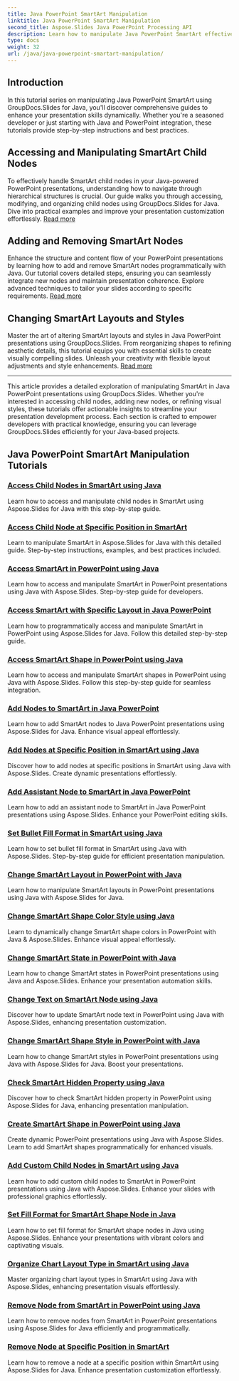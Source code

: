 ```yaml
---
title: Java PowerPoint SmartArt Manipulation
linktitle: Java PowerPoint SmartArt Manipulation
second_title: Aspose.Slides Java PowerPoint Processing API
description: Learn how to manipulate Java PowerPoint SmartArt effectively with GroupDocs.Slides for Java tutorials. Access child nodes, add nodes, change layouts, and more!
type: docs
weight: 32
url: /java/java-powerpoint-smartart-manipulation/
---
```


## Introduction

In this tutorial series on manipulating Java PowerPoint SmartArt using GroupDocs.Slides for Java, you'll discover comprehensive guides to enhance your presentation skills dynamically. Whether you're a seasoned developer or just starting with Java and PowerPoint integration, these tutorials provide step-by-step instructions and best practices.

## Accessing and Manipulating SmartArt Child Nodes

To effectively handle SmartArt child nodes in your Java-powered PowerPoint presentations, understanding how to navigate through hierarchical structures is crucial. Our guide walks you through accessing, modifying, and organizing child nodes using GroupDocs.Slides for Java. Dive into practical examples and improve your presentation customization effortlessly. [Read more](./access-child-nodes-smartart-java/)

## Adding and Removing SmartArt Nodes

Enhance the structure and content flow of your PowerPoint presentations by learning how to add and remove SmartArt nodes programmatically with Java. Our tutorial covers detailed steps, ensuring you can seamlessly integrate new nodes and maintain presentation coherence. Explore advanced techniques to tailor your slides according to specific requirements. [Read more](./add-nodes-smartart-java-powerpoint/)

## Changing SmartArt Layouts and Styles

Master the art of altering SmartArt layouts and styles in Java PowerPoint presentations using GroupDocs.Slides. From reorganizing shapes to refining aesthetic details, this tutorial equips you with essential skills to create visually compelling slides. Unleash your creativity with flexible layout adjustments and style enhancements. [Read more](./change-smartart-layout-powerpoint-java/)

---

This article provides a detailed exploration of manipulating SmartArt in Java PowerPoint presentations using GroupDocs.Slides. Whether you're interested in accessing child nodes, adding new nodes, or refining visual styles, these tutorials offer actionable insights to streamline your presentation development process. Each section is crafted to empower developers with practical knowledge, ensuring you can leverage GroupDocs.Slides efficiently for your Java-based projects.

## Java PowerPoint SmartArt Manipulation Tutorials
### [Access Child Nodes in SmartArt using Java](./access-child-nodes-smartart-java/)
Learn how to access and manipulate child nodes in SmartArt using Aspose.Slides for Java with this step-by-step guide.
### [Access Child Node at Specific Position in SmartArt](./access-child-node-specific-position-smartart-java/)
Learn to manipulate SmartArt in Aspose.Slides for Java with this detailed guide. Step-by-step instructions, examples, and best practices included.
### [Access SmartArt in PowerPoint using Java](./access-smartart-powerpoint-java/)
Learn how to access and manipulate SmartArt in PowerPoint presentations using Java with Aspose.Slides. Step-by-step guide for developers.
### [Access SmartArt with Specific Layout in Java PowerPoint](./access-smartart-specific-layout-java-powerpoint/)
Learn how to programmatically access and manipulate SmartArt in PowerPoint using Aspose.Slides for Java. Follow this detailed step-by-step guide.
### [Access SmartArt Shape in PowerPoint using Java](./access-smartart-shape-powerpoint-java/)
Learn how to access and manipulate SmartArt shapes in PowerPoint using Java with Aspose.Slides. Follow this step-by-step guide for seamless integration.
### [Add Nodes to SmartArt in Java PowerPoint](./add-nodes-smartart-java-powerpoint/)
Learn how to add SmartArt nodes to Java PowerPoint presentations using Aspose.Slides for Java. Enhance visual appeal effortlessly.
### [Add Nodes at Specific Position in SmartArt using Java](./add-nodes-specific-position-smartart-java/)
Discover how to add nodes at specific positions in SmartArt using Java with Aspose.Slides. Create dynamic presentations effortlessly.
### [Add Assistant Node to SmartArt in Java PowerPoint](./add-assistant-node-smartart-java-powerpoint/)
Learn how to add an assistant node to SmartArt in Java PowerPoint presentations using Aspose.Slides. Enhance your PowerPoint editing skills.
### [Set Bullet Fill Format in SmartArt using Java](./set-bullet-fill-format-smartart-java/)
Learn how to set bullet fill format in SmartArt using Java with Aspose.Slides. Step-by-step guide for efficient presentation manipulation.
### [Change SmartArt Layout in PowerPoint with Java](./change-smartart-layout-powerpoint-java/)
Learn how to manipulate SmartArt layouts in PowerPoint presentations using Java with Aspose.Slides for Java.
### [Change SmartArt Shape Color Style using Java](./change-smartart-shape-color-style-java/)
Learn to dynamically change SmartArt shape colors in PowerPoint with Java & Aspose.Slides. Enhance visual appeal effortlessly.
### [Change SmartArt State in PowerPoint with Java](./change-smartart-state-powerpoint-java/)
Learn how to change SmartArt states in PowerPoint presentations using Java and Aspose.Slides. Enhance your presentation automation skills.
### [Change Text on SmartArt Node using Java](./change-text-smartart-node-java/)
Discover how to update SmartArt node text in PowerPoint using Java with Aspose.Slides, enhancing presentation customization.
### [Change SmartArt Shape Style in PowerPoint with Java](./change-smartart-shape-style-powerpoint-java/)
Learn how to change SmartArt styles in PowerPoint presentations using Java with Aspose.Slides for Java. Boost your presentations.
### [Check SmartArt Hidden Property using Java](./check-smartart-hidden-property-java/)
Discover how to check SmartArt hidden property in PowerPoint using Aspose.Slides for Java, enhancing presentation manipulation.
### [Create SmartArt Shape in PowerPoint using Java](./create-smartart-shape-powerpoint-java/)
Create dynamic PowerPoint presentations using Java with Aspose.Slides. Learn to add SmartArt shapes programmatically for enhanced visuals.
### [Add Custom Child Nodes in SmartArt using Java](./add-custom-child-nodes-smartart-java/)
Learn how to add custom child nodes to SmartArt in PowerPoint presentations using Java with Aspose.Slides. Enhance your slides with professional graphics effortlessly.
### [Set Fill Format for SmartArt Shape Node in Java](./set-fill-format-smartart-shape-node-java/)
Learn how to set fill format for SmartArt shape nodes in Java using Aspose.Slides. Enhance your presentations with vibrant colors and captivating visuals.
### [Organize Chart Layout Type in SmartArt using Java](./organize-chart-layout-type-smartart-java/)
Master organizing chart layout types in SmartArt using Java with Aspose.Slides, enhancing presentation visuals effortlessly.
### [Remove Node from SmartArt in PowerPoint using Java](./remove-node-smartart-powerpoint-java/)
Learn how to remove nodes from SmartArt in PowerPoint presentations using Aspose.Slides for Java efficiently and programmatically.
### [Remove Node at Specific Position in SmartArt](./remove-node-specific-position-smartart-java/)
Learn how to remove a node at a specific position within SmartArt using Aspose.Slides for Java. Enhance presentation customization effortlessly.
